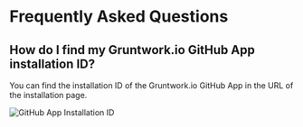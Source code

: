 # Frequently Asked Questions

## How do I find my Gruntwork.io GitHub App installation ID?

You can find the installation ID of the Gruntwork.io GitHub App in the URL of the installation page.

![GitHub App Installation ID](/img/devops-foundations/github-app/get-installation-id.png)



<!-- ##DOCS-SOURCER-START
{
  "sourcePlugin": "local-copier",
  "hash": "99f6edd185584d1c86f6276d7ece4e13"
}
##DOCS-SOURCER-END -->
